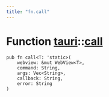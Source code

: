 ```yaml
---
title: "fn.call"
---
```


# Function [tauri](/docs/api/rust/tauri/index.html)::​[call](/docs/api/rust/tauri/)

    pub fn call<T: 'static>(
        webview: &mut WebView<T>, 
        command: String, 
        args: Vec<String>, 
        callback: String, 
        error: String
    )
